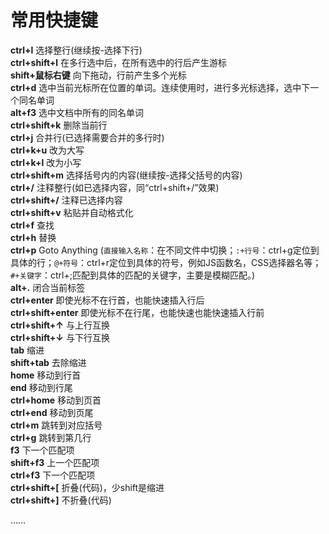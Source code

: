 # 常用快捷键  
  
**ctrl+l** 选择整行(继续按-选择下行)  
**ctrl+shift+l** 在多行选中后，在所有选中的行后产生游标  
**shift+鼠标右键** 向下拖动，行前产生多个光标  
**ctrl+d** 选中当前光标所在位置的单词。连续使用时，进行多光标选择，选中下一个同名单词  
**alt+f3** 选中文档中所有的同名单词  
**ctrl+shift+k** 删除当前行  
**ctrl+j** 合并行(已选择需要合并的多行时)  
**ctrl+k+u** 改为大写  
**ctrl+k+l** 改为小写  
**ctrl+shift+m** 选择括号内的内容(继续按-选择父括号的内容)  
**ctrl+/** 注释整行(如已选择内容，同“ctrl+shift+/”效果)  
**ctrl+shift+/** 注释已选择内容  
**ctrl+shift+v** 粘贴并自动格式化  
**ctrl+f** 查找  
**ctrl+h** 替换  
**ctrl+p** Goto Anything (`直接输入名称`：在不同文件中切换；`:+行号`：ctrl+g定位到具体的行；`@+符号`：ctrl+r定位到具体的符号，例如JS函数名，CSS选择器名等；`#+关键字`：ctrl+;匹配到具体的匹配的关键字，主要是模糊匹配。)  
**alt+.** 闭合当前标签  
**ctrl+enter** 即使光标不在行首，也能快速插入行后  
**ctrl+shift+enter** 即使光标不在行尾，也能快速也能快速插入行前  
**ctrl+shift+↑** 与上行互换  
**ctrl+shift+↓** 与下行互换  
**tab** 缩进  
**shift+tab** 去除缩进  
**home** 移动到行首  
**end** 移动到行尾  
**ctrl+home** 移动到页首  
**ctrl+end** 移动到页尾  
**ctrl+m** 跳转到对应括号  
**ctrl+g** 跳转到第几行  
**f3** 下一个匹配项  
**shift+f3** 上一个匹配项  
**ctrl+f3** 下一个匹配项  
**ctrl+shift+[** 折叠(代码)，少shift是缩进  
**ctrl+shift+]** 不折叠(代码)  
  
……  
